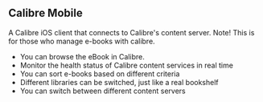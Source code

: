 ## Calibre Mobile 

A Calibre iOS client that connects to Calibre's content server. Note! This is for those who manage e-books with calibre.

- You can browse the eBook in Calibre.
- Monitor the health status of Calibre content services in real time
- You can sort e-books based on different criteria
- Different libraries can be switched, just like a real bookshelf
- You can switch between different content servers
